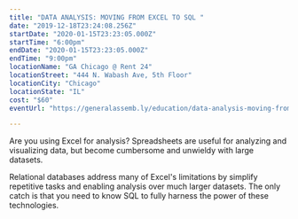 ```yaml
---
title: "DATA ANALYSIS: MOVING FROM EXCEL TO SQL "
date: "2019-12-18T23:24:08.256Z"
startDate: "2020-01-15T23:23:05.000Z"
startTime: "6:00pm"
endDate: "2020-01-15T23:23:05.000Z"
endTime: "9:00pm"
locationName: "GA Chicago @ Rent 24"
locationStreet: "444 N. Wabash Ave, 5th Floor"
locationCity: "Chicago"
locationState: "IL"
cost: "$60"
eventUrl: "https://generalassemb.ly/education/data-analysis-moving-from-excel-to-sql/chicago/95792"

---
```


Are you using Excel for analysis? Spreadsheets are useful for analyzing and visualizing data, but become cumbersome and unwieldy with large datasets.

Relational databases address many of Excel's limitations by simplify repetitive tasks and enabling analysis over much larger datasets. The only catch is that you need to know SQL to fully harness the power of these technologies.

